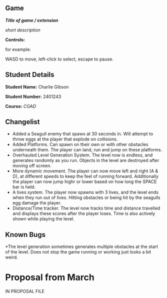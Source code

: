 
## Game 

**_Title of game / extension_** 

_short description_

**Controls:** 

for example:

WASD to move,
left-click to select,
escape to pause.

## Student Details

**Student Name:** Charlie Gibson

**Student Number:** 2401243

**Course:** _CGAD_

## Changelist

* Added a Seagull enemy that spaws at 30 seconds in. Will attempt to throw eggs at the player that explode on collisions.
* Added Platforms. Can spawn on their own or with other obstacles underneath them. The player can land, run and jump on these platforms.
* Overhauled Level Generation System. The level now is endless, and generates randomly as you run. Objects in the level are destroyed after moving off screen.
* More dynamic movement. The player can now move left and right (A & D), at different speeds to keep the feel of running forward. Additionally the player can now jump highr or lower based on how long the SPACE bar is held. 
* A lives system. The player now spawns with 3 lives, and the level ends when they run out of lives. Hitting obstacles or being hit by the seagulls egg damage the player.
* Distance/Time tracker. The level now tracks time and distance travelled and displays these scores after the player loses. Time is also actively shown while playing the level.

## Known Bugs

*The level generation sometimes generates multiple obstacles at the start of the level. Does not stop the game running or working just looks a bit weird.

# Proposal from March

IN PROPOSAL FILE